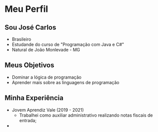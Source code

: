 # Meu Perfil 

## Sou José Carlos

- Brasileiro
- Estudande do curso de "Programação com Java e C#"
- Natural de João Monlevade - MG

## Meus Objetivos

- Dominar a lógica de programação
- Aprender mais sobre as linguagens de programação

## Minha Experiência

- Jovem Aprendiz Vale (2019 - 2021)
  - Trabalhei como auxiliar administrativo realizando notas fiscais de entrada;
- 
